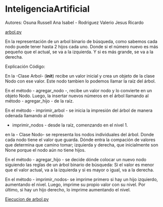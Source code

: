 # InteligenciaArtificial
Autores: Osuna Russell Ana Isabel -
Rodriguez Valerio Jesus Ricardo

[arbol.py](https://github.com/Jesricval/InteligenciaArtificial/blob/main/Unidad%201/Arbol.py) 

En la representación de un arbol binario de búsqueda, como sabemos cada nodo puede tener hasta 2 hijos cada uno.
Donde si el número nuevo es más pequeño que el actual, se va a la izquierda. Y si es más grande, se va a la derecha.

Explicación Código:

En la -Clase Arbol- (__init__) recibe un valor inicial y crea un objeto de la clase Nodo con ese valor.
Este nodo tambien lo podemos llamar la raíz del árbol.

En el método - agregar_nodo -, recibe un valor nodo y lo convierte en un objeto Nodo.
Luego, la insertar nuevos números en el árbol llamando al método - agregar_hijo - de la raíz.

En el método - imprimir_arbol - se inicia la impresión del árbol de manera odenada llamando al método
 - imprimir_nodos - desde la raíz, comenzando en el nivel 1.

en la - Clase Nodo- se representa los nodos individuales del árbol. Donde cada nodo tiene el valor que guarda.
Dónde entra la compación de valores que determina que camino tomar; izquierda y derecha, que inicialmente son 
None porque el nodo aún no tiene hijos.

En el método - agregar_hijo - se decide dónde colocar un nuevo nodo siguiendo las reglas de un árbol binario de búsqueda:
Si el valor es menor que el valor actual, va a la izquierda y si es mayor o igual, va a la derecha.

En el método - imprimir_nodos- se imprime primero si hay un hijo izquierdo, aumentando el nivel.
Luego, imprime su propio valor con su nivel. Por último, si hay un hijo derecho, lo imprime aumentando el nivel.

[Ejecucion de arbol.py](https://github.com/Jesricval/InteligenciaArtificial/blob/main/Unidad%201/Arbol_Binario_Ejecuciones.pdf)

